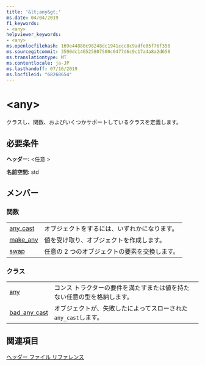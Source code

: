 ```yaml
---
title: '&lt;any&gt;'
ms.date: 04/04/2019
f1_keywords:
- <any>
helpviewer_keywords:
- <any>
ms.openlocfilehash: 169e44880c98248dc1941ccc8c9adfe05f76f358
ms.sourcegitcommit: 3590dc146525807500c0477d6c9c17a4a8a2d658
ms.translationtype: MT
ms.contentlocale: ja-JP
ms.lasthandoff: 07/16/2019
ms.locfileid: "68268654"
---
```

# <a name="ltanygt"></a>&lt;any&gt;

クラスし、関数、およびいくつかサポートしているクラスを定義します。

## <a name="requirements"></a>必要条件

**ヘッダー:** \<任意 >

**名前空間:** std

## <a name="members"></a>メンバー

### <a name="functions"></a>関数

|||
|-|-|
|[any_cast](../standard-library/any-functions.md#any_cast)|オブジェクトをするには、いずれかになります。|
|[make_any](../standard-library/any-functions.md#make_any)|値を受け取り、オブジェクトを作成します。|
|[swap](../standard-library/any-functions.md#swap)|任意の 2 つのオブジェクトの要素を交換します。|

### <a name="classes"></a>クラス

|||
|-|-|
|[any](../standard-library/any-class.md)|コンス トラクターの要件を満たすまたは値を持たない任意の型を格納します。|
|[bad_any_cast](../standard-library/bad-any-cast-class.md)|オブジェクトが、失敗したによってスローされた`any_cast`します。|

## <a name="see-also"></a>関連項目

[ヘッダー ファイル リファレンス](../standard-library/cpp-standard-library-header-files.md)<br/>
